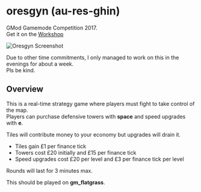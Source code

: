 # oresgyn (au-res-ghin)
GMod Gamemode Competition 2017.<br>
Get it on the [Workshop](http://steamcommunity.com/sharedfiles/filedetails/?id=1101649274)

![Oresgyn Screenshot](http://i.imgur.com/drZyZ90.png)

Due to other time commitments, I only managed to work on this in the evenings for about a week.<br>
Pls be kind.

## Overview
This is a real-time strategy game where players must fight to take control of the map.<br>
Players can purchase defensive towers with **space** and speed upgrades with **e**.

Tiles will contribute money to your economy but upgrades will drain it.

* Tiles gain £1 per finance tick
* Towers cost £20 initially and £15 per finance tick
* Speed upgrades cost £20 per level and £3 per finance tick per level

Rounds will last for 3 minutes max.

This should be played on **gm_flatgrass**.
